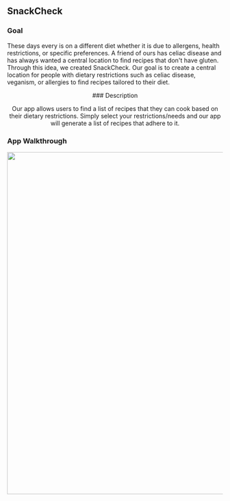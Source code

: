 ## SnackCheck

### Goal

  These days every is on a different diet whether it is due to allergens, health restrictions, or specific preferences.  A friend of ours has celiac disease and has always wanted a central location to find recipes that don't have gluten. Through this idea, we created SnackCheck. Our goal is to create a central location for people with dietary restrictions such as celiac disease, veganism, or allergies to find recipes tailored to their diet.

<p align="center">### Description<p>

  <p align="center">Our app allows users to find a list of recipes that they can cook based on their dietary restrictions.  Simply select your restrictions/needs and our app will generate a list of recipes that adhere to it.<p>

### App Walkthrough

<div align="center"><img src="https://github.com/ELK75/SnackCheck/blob/master/demoWithOverlay.gif" width=800><div>

